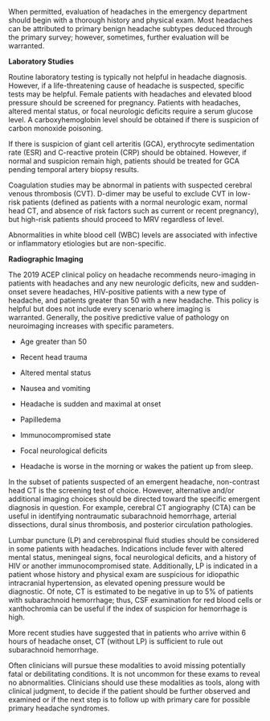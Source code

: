When permitted, evaluation of headaches in the emergency department should begin with a thorough history and physical exam. Most headaches can be attributed to primary benign headache subtypes deduced through the primary survey; however, sometimes, further evaluation will be warranted.

**Laboratory Studies**

Routine laboratory testing is typically not helpful in headache diagnosis. However, if a life-threatening cause of headache is suspected, specific tests may be helpful. Female patients with headaches and elevated blood pressure should be screened for pregnancy. Patients with headaches, altered mental status, or focal neurologic deficits require a serum glucose level. A carboxyhemoglobin level should be obtained if there is suspicion of carbon monoxide poisoning.

If there is suspicion of giant cell arteritis (GCA), erythrocyte sedimentation rate (ESR) and C-reactive protein (CRP) should be obtained. However, if normal and suspicion remain high, patients should be treated for GCA pending temporal artery biopsy results.

Coagulation studies may be abnormal in patients with suspected cerebral venous thrombosis (CVT). D-dimer may be useful to exclude CVT in low-risk patients (defined as patients with a normal neurologic exam, normal head CT, and absence of risk factors such as current or recent pregnancy), but high-risk patients should proceed to MRV regardless of level.

Abnormalities in white blood cell (WBC) levels are associated with infective or inflammatory etiologies but are non-specific.

**Radiographic Imaging**

The 2019 ACEP clinical policy on headache recommends neuro-imaging in patients with headaches and any new neurologic deficits, new and sudden-onset severe headaches, HIV-positive patients with a new type of headache, and patients greater than 50 with a new headache. This policy is helpful but does not include every scenario where imaging is warranted. Generally, the positive predictive value of pathology on neuroimaging increases with specific parameters.

- Age greater than 50

- Recent head trauma

- Altered mental status

- Nausea and vomiting

- Headache is sudden and maximal at onset

- Papilledema

- Immunocompromised state

- Focal neurological deficits

- Headache is worse in the morning or wakes the patient up from sleep.

In the subset of patients suspected of an emergent headache, non-contrast head CT is the screening test of choice. However, alternative and/or additional imaging choices should be directed toward the specific emergent diagnosis in question. For example, cerebral CT angiography (CTA) can be useful in identifying nontraumatic subarachnoid hemorrhage, arterial dissections, dural sinus thrombosis, and posterior circulation pathologies.

Lumbar puncture (LP) and cerebrospinal fluid studies should be considered in some patients with headaches. Indications include fever with altered mental status, meningeal signs, focal neurological deficits, and a history of HIV or another immunocompromised state. Additionally, LP is indicated in a patient whose history and physical exam are suspicious for idiopathic intracranial hypertension, as elevated opening pressure would be diagnostic. Of note, CT is estimated to be negative in up to 5% of patients with subarachnoid hemorrhage; thus, CSF examination for red blood cells or xanthochromia can be useful if the index of suspicion for hemorrhage is high.

More recent studies have suggested that in patients who arrive within 6 hours of headache onset, CT (without LP) is sufficient to rule out subarachnoid hemorrhage.

Often clinicians will pursue these modalities to avoid missing potentially fatal or debilitating conditions. It is not uncommon for these exams to reveal no abnormalities. Clinicians should use these modalities as tools, along with clinical judgment, to decide if the patient should be further observed and examined or if the next step is to follow up with primary care for possible primary headache syndromes.